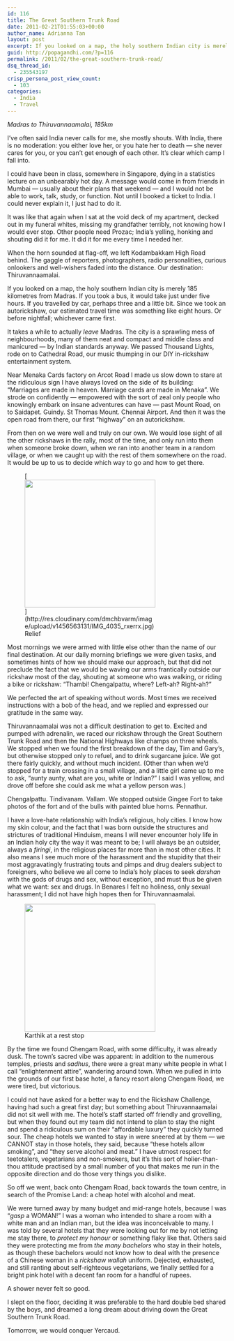 ```yaml
---
id: 116
title: The Great Southern Trunk Road
date: 2011-02-21T01:55:03+00:00
author_name: Adrianna Tan
layout: post
excerpt: If you looked on a map, the holy southern Indian city is merely 185 kilometres from Madras. If you took a bus, it would take just under five hours. If you travelled by car, perhaps three and a little bit. Since we took an autorickshaw, our estimated travel time was something like eight hours. Or before nightfall; whichever came first.
guid: http://popagandhi.com/?p=116
permalink: /2011/02/the-great-southern-trunk-road/
dsq_thread_id:
  - 235543197
crisp_persona_post_view_count:
  - 103
categories:
  - India
  - Travel
---
```

_Madras to Thiruvannaamalai, 185km_

I&#8217;ve often said India never calls for me, she mostly shouts. With India, there is no moderation: you either love her, or you hate her to death — she never cares for you, or you can&#8217;t get enough of each other. It&#8217;s clear which camp I fall into.

I could have been in class, somewhere in Singapore, dying in a statistics lecture on an unbearably hot day. A message would come in from friends in Mumbai — usually about their plans that weekend — and I would not be able to work, talk, study, or function. Not until I booked a ticket to India. I could never explain it, I just had to do it.

It was like that again when I sat at the void deck of my apartment, decked out in my funeral whites, missing my grandfather terribly, not knowing how I would ever stop. Other people need Prozac; India&#8217;s yelling, honking and shouting did it for me. It did it for me every time I needed her.

When the horn sounded at flag-off, we left Kodambakkam High Road behind. The gaggle of reporters, photographers, radio personalities, curious onlookers and well-wishers faded into the distance. Our destination: Thiruvannaamalai.

If you looked on a map, the holy southern Indian city is merely 185 kilometres from Madras. If you took a bus, it would take just under five hours. If you travelled by car, perhaps three and a little bit. Since we took an autorickshaw, our estimated travel time was something like eight hours. Or before nightfall; whichever came first.

It takes a while to actually _leave_ Madras. The city is a sprawling mess of neighbourhoods, many of them neat and compact and middle class and manicured — by Indian standards anyway. We passed Thousand Lights, rode on to Cathedral Road, our music thumping in our DIY in-rickshaw entertainment system.

Near Menaka Cards factory on Arcot Road I made us slow down to stare at the ridiculous sign I have always loved on the side of its building: &#8220;Marriages are made in heaven. Marriage cards are made in Menaka&#8221;. We strode on confidently — empowered with the sort of zeal only people who knowingly embark on insane adventures can have — past Mount Road, on to Saidapet. Guindy. St Thomas Mount. Chennai Airport. And then it was the open road from there, our first &#8220;highway&#8221; on an autorickshaw.

From then on we were well and truly on our own. We would lose sight of all the other rickshaws in the rally, most of the time, and only run into them when someone broke down, when we ran into another team in a random village, or when we caught up with the rest of them somewhere on the road. It would be up to us to decide which way to go and how to get there.

<figure id="attachment_139" style="width: 300px" class="wp-caption alignleft">[<img src="http://res.cloudinary.com/dmchbvarm/image/upload/h_293,w_300/v1456563131/IMG_4035_rxerrx.jpg" alt="" title="Andrew in the Bush" width="300" height="293" class="size-medium wp-image-139" />](http://res.cloudinary.com/dmchbvarm/image/upload/v1456563131/IMG_4035_rxerrx.jpg)<figcaption class="wp-caption-text">Relief</figcaption></figure> Most mornings we were armed with little else other than the name of our final destination. At our daily morning briefings we were given tasks, and sometimes hints of how we should make our approach, but that did not preclude the fact that we would be waving our arms frantically outside our rickshaw most of the day, shouting at someone who was walking, or riding a bike or rickshaw: &#8220;Thambi! Chengalpattu, where? Left-ah? Right-ah?&#8221;

We perfected the art of speaking without words. Most times we received instructions with a bob of the head, and we replied and expressed our gratitude in the same way.

Thiruvannaamalai was not a difficult destination to get to. Excited and pumped with adrenalin, we raced our rickshaw through the Great Southern Trunk Road and then the National Highways like champs on three wheels. We stopped when we found the first breakdown of the day, Tim and Gary&#8217;s, but otherwise stopped only to refuel, and to drink sugarcane juice. We got there fairly quickly, and without much incident. (Other than when we&#8217;d stopped for a train crossing in a small village, and a little girl came up to me to ask, &#8220;aunty aunty, what are you, white or Indian?&#8221; I said I was yellow, and drove off before she could ask me what a yellow person was.)

Chengalpattu. Tindivanam. Vallam. We stopped outside Gingee Fort to take photos of the fort and of the bulls with painted blue horns. Pennathur.

I have a love-hate relationship with India&#8217;s religious, holy cities. I know how my skin colour, and the fact that I was born outside the structures and strictures of traditional Hinduism, means I will never encounter holy life in an Indian holy city the way it was meant to be; I will always be an outsider, always a _firingi_, in the religious places far more than in most other cities. It also means I see much more of the harassment and the stupidity that their most aggravatingly frustrating touts and pimps and drug dealers subject to foreigners, who believe we all come to India&#8217;s holy places to seek _darshan_ with the gods of drugs and sex, without exception, and must thus be given what we want: sex and drugs. In Benares I felt no holiness, only sexual harassment; I did not have high hopes then for Thiruvannaamalai. <figure id="attachment_141" style="width: 300px" class="wp-caption alignright">[<img src="http://res.cloudinary.com/dmchbvarm/image/upload/h_293,w_300/v1456563124/IMG_4037_iqzi28.jpg" alt="" title="Karthik taking a break" width="300" height="293" class="size-medium wp-image-141" />](http://res.cloudinary.com/dmchbvarm/image/upload/v1456563124/IMG_4037_iqzi28.jpg)<figcaption class="wp-caption-text">Karthik at a rest stop</figcaption></figure>

By the time we found Chengam Road, with some difficulty, it was already dusk. The town&#8217;s sacred vibe was apparent: in addition to the numerous temples, priests and _sadhus_, there were a great many white people in what I call &#8220;enlightenment attire&#8221;, wandering around town. When we pulled in into the grounds of our first base hotel, a fancy resort along Chengam Road, we were tired, but victorious.

I could not have asked for a better way to end the Rickshaw Challenge, having had such a great first day; but something about Thiruvannaamalai did not sit well with me. The hotel&#8217;s staff started off friendly and grovelling, but when they found out my team did not intend to plan to stay the night and spend a ridiculous sum on their &#8220;affordable luxury&#8221; they quickly turned sour. The cheap hotels we wanted to stay in were sneered at by them — we CANNOT stay in those hotels, they said, because &#8220;these hotels allow smoking&#8221;, and &#8220;they serve alcohol and meat.&#8221; I have utmost respect for teetotalers, vegetarians and non-smokers, but it&#8217;s this sort of holier-than-thou attitude practised by a small number of you that makes me run in the opposite direction and do those very things you dislike.

So off we went, back onto Chengam Road, back towards the town centre, in search of the Promise Land: a cheap hotel with alcohol and meat.

We were turned away by many budget and mid-range hotels, because I was &#8220;_gasp_ a WOMAN!&#8221; I was a woman who intended to share a room with a white man and an Indian man, but the idea was inconceivable to many. I was told by several hotels that they were looking out for me by not letting me stay there, to _protect my honour_ or something flaky like that. Others said they were protecting me from _the many bachelors_ who stay in their hotels, as though these bachelors would not know how to deal with the presence of a Chinese woman in a _rickshaw wallah_ uniform. Dejected, exhausted, and still ranting about self-righteous vegetarians, we finally settled for a bright pink hotel with a decent fan room for a handful of rupees.

A shower never felt so good.

I slept on the floor, deciding it was preferable to the hard double bed shared by the boys, and dreamed a long dream about driving down the Great Southern Trunk Road.

Tomorrow, we would conquer Yercaud.
